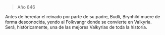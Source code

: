 > Año 846

 Antes de heredar el reinado por parte de su padre, Budli, Brynhild muere de forma desconocida, yendo al Folkvangr donde se convierte en Valkyria. Será, históricamente, una de las mejores Valkyrias de toda la historia.